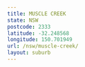 ```yaml
---
title: MUSCLE CREEK
state: NSW
postcode: 2333
latitude: -32.248568
longitude: 150.701949
url: /nsw/muscle-creek/
layout: suburb
---
```

